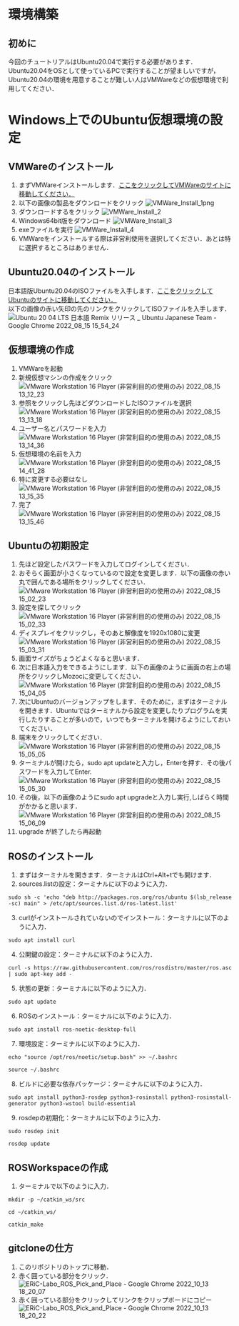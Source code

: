 # 環境構築
## 初めに
今回のチュートリアルはUbuntu20.04で実行する必要があります．<br>
Ubuntu20.04をOSとして使っているPCで実行することが望ましいですが，Ubuntu20.04の環境を用意することが難しい人はVMWareなどの仮想環境で利用してください．<br>
# Windows上でのUbuntu仮想環境の設定
## VMWareのインストール
1. まずVMWareインストールします．[ここをクリックしてVMWareのサイトに移動してください．](https://customerconnect.vmware.com/jp/downloads/#all_products)<br>
2. 以下の画像の製品をダウンロードをクリック
![VMWare_Install_1png](https://user-images.githubusercontent.com/75206988/184588792-0522b1ea-c657-4a06-b487-6fd301c63eaa.png)<br>
3. ダウンロードするをクリック
![VMWare_Install_2](https://user-images.githubusercontent.com/75206988/184589032-b534d4ca-05ea-48ff-91e3-60b88dd1bb17.png)<br>
4. Windows64bit版をダウンロード
![VMWare_Install_3](https://user-images.githubusercontent.com/75206988/184589357-689d2b94-18d8-4ae2-93fb-8f6fbbf273bc.png)<br>
5. exeファイルを実行
![VMWare_Install_4](https://user-images.githubusercontent.com/75206988/184589454-a0229587-e23a-4c42-afea-8d0aeb00a11a.png)<br>
6. VMWareをインストールする際は非営利使用を選択してください．あとは特に選択するところはありません．
## Ubuntu20.04のインストール
日本語版Ubuntu20.04のISOファイルを入手します．[ここをクリックしてUbuntuのサイトに移動してください．](https://www.ubuntulinux.jp/News/ubuntu2004-ja-remix)<br>
以下の画像の赤い矢印の先のリンクをクリックしてISOファイルを入手します．
![Ubuntu 20 04 LTS 日本語 Remix リリース _ Ubuntu Japanese Team - Google Chrome 2022_08_15 15_54_24](https://user-images.githubusercontent.com/75206988/184589972-c97e0b32-2e38-47f6-8f40-7b1b2d4e4cac.png)<br>
## 仮想環境の作成
1. VMWareを起動
2. 新規仮想マシンの作成をクリック<br>
![VMware Workstation 16 Player (非営利目的の使用のみ) 2022_08_15 13_12_23](https://user-images.githubusercontent.com/75206988/184590409-93d82fc4-7e7a-4680-bbc6-802dd8ac0d71.png)<br>
3. 参照をクリックし先ほどダウンロードしたISOファイルを選択<br>
![VMware Workstation 16 Player (非営利目的の使用のみ) 2022_08_15 13_13_18](https://user-images.githubusercontent.com/75206988/184590521-dfe148d2-2ef9-4995-9c80-1c7c85cde673.png)<br>
4. ユーザー名とパスワードを入力<br>
![VMware Workstation 16 Player (非営利目的の使用のみ) 2022_08_15 13_14_36](https://user-images.githubusercontent.com/75206988/184590571-59936667-e08d-475c-88bc-4a8a05189d26.png)<br>
5. 仮想環境の名前を入力<br>
![VMware Workstation 16 Player (非営利目的の使用のみ) 2022_08_15 14_41_28](https://user-images.githubusercontent.com/75206988/184590667-99a11ea6-29ed-4ba4-98ed-6a370ddcc9ec.png)<br>
6. 特に変更する必要はなし<br>
![VMware Workstation 16 Player (非営利目的の使用のみ) 2022_08_15 13_15_35](https://user-images.githubusercontent.com/75206988/184590743-6eb63ebc-82bd-4083-a498-b78d8af8a0f3.png)<br>
7. 完了<br>
![VMware Workstation 16 Player (非営利目的の使用のみ) 2022_08_15 13_15_46](https://user-images.githubusercontent.com/75206988/184590805-60c72201-d16e-47df-b264-962c661f93a7.png)<br>
## Ubuntuの初期設定
1. 先ほど設定したパスワードを入力してログインしてください．<br>
2. おそらく画面が小さくなっているので設定を変更します．以下の画像の赤い丸で囲んである場所をクリックしてください．<br>
![VMware Workstation 16 Player (非営利目的の使用のみ) 2022_08_15 15_02_23](https://user-images.githubusercontent.com/75206988/184591622-b2e5cec3-0e9d-4a91-888c-fb8a26b9dfac.png)<br>
4. 設定を探してクリック<br>
![VMware Workstation 16 Player (非営利目的の使用のみ) 2022_08_15 15_02_33](https://user-images.githubusercontent.com/75206988/184591779-831c9de0-f8b4-412c-a241-deb4f344806e.png)<br>
5. ディスプレイをクリックし，そのあと解像度を1920x1080に変更<br>
![VMware Workstation 16 Player (非営利目的の使用のみ) 2022_08_15 15_03_31](https://user-images.githubusercontent.com/75206988/184591899-7fc84ad2-4c96-4178-b5ee-91f060d0cd21.png)<br>
6. 画面サイズがちょうどよくなると思います．<br>
7. 次に日本語入力をできるようにします．以下の画像のように画面の右上の場所をクリックしMozocに変更してください．<br>
![VMware Workstation 16 Player (非営利目的の使用のみ) 2022_08_15 15_04_05](https://user-images.githubusercontent.com/75206988/184592272-3203a8b9-5379-45e1-89c7-e67015d9ecd8.png)<br>
8. 次にUbuntuのバージョンアップをします．そのために，まずはターミナルを開きます．Ubuntuではターミナルから設定を変更したりプログラムを実行したりすることが多いので，いつでもターミナルを開けるようにしておいてください．<br>
9. 端末をクリックしてください．<br>
![VMware Workstation 16 Player (非営利目的の使用のみ) 2022_08_15 15_05_05](https://user-images.githubusercontent.com/75206988/184592763-80a05441-07a5-46f7-8aab-58b7894615b5.png)<br>
10. ターミナルが開けたら，sudo apt updateと入力し，Enterを押す．その後パスワードを入力してEnter.<br>
![VMware Workstation 16 Player (非営利目的の使用のみ) 2022_08_15 15_05_30](https://user-images.githubusercontent.com/75206988/184593091-14bbb8e1-19b2-4ee7-bd14-2df12624ebbd.png)<br>
11. その後，以下の画像のようにsudo apt upgradeと入力し実行,しばらく時間がかかると思います．<br> 
![VMware Workstation 16 Player (非営利目的の使用のみ) 2022_08_15 15_06_09](https://user-images.githubusercontent.com/75206988/184593327-216e6cfb-130a-4cdd-a7e4-880cb4805ccb.png)<br>
12. upgrade が終了したら再起動<br>
## ROSのインストール
1. まずはターミナルを開きます．ターミナルはCtrl+Alt+tでも開けます．<br>
2. sources.listの設定：ターミナルに以下のように入力．<br>
~~~
sudo sh -c 'echo "deb http://packages.ros.org/ros/ubuntu $(lsb_release -sc) main" > /etc/apt/sources.list.d/ros-latest.list'
~~~
3. curlがインストールされていないのでインストール：ターミナルに以下のように入力．<br>
~~~
sudo apt install curl
~~~
4. 公開鍵の設定：ターミナルに以下のように入力．<br>
~~~
curl -s https://raw.githubusercontent.com/ros/rosdistro/master/ros.asc | sudo apt-key add -
~~~
5. 状態の更新：ターミナルに以下のように入力．<br>
~~~
sudo apt update
~~~
6. ROSのインストール：ターミナルに以下のように入力．<br>
~~~
sudo apt install ros-noetic-desktop-full
~~~
7. 環境設定：ターミナルに以下のように入力．<br>
~~~
echo "source /opt/ros/noetic/setup.bash" >> ~/.bashrc
~~~
~~~
source ~/.bashrc
~~~
8. ビルドに必要な依存パッケージ：ターミナルに以下のように入力．<br>
~~~
sudo apt install python3-rosdep python3-rosinstall python3-rosinstall-generator python3-wstool build-essential
~~~
9. rosdepの初期化：ターミナルに以下のように入力．<br>
~~~
sudo rosdep init
~~~
~~~
rosdep update
~~~
## ROSWorkspaceの作成
1. ターミナルで以下のように入力．<br>
~~~
mkdir -p ~/catkin_ws/src
~~~
~~~
cd ~/catkin_ws/
~~~
~~~
catkin_make
~~~
## gitcloneの仕方
1. このリポジトリのトップに移動．<br>
2. 赤く囲っている部分をクリック．<br>
![ERiC-Labo_ROS_Pick_and_Place - Google Chrome 2022_10_13 18_20_07](https://user-images.githubusercontent.com/75206988/195550360-f1457b98-119a-466d-b81d-20768c06251b.png)
3. 赤く囲っている部分をクリックしてリンクをクリップボードにコピー
![ERiC-Labo_ROS_Pick_and_Place - Google Chrome 2022_10_13 18_20_22](https://user-images.githubusercontent.com/75206988/195550701-41e31820-ea3d-4ede-a161-00c4ec320503.png)
